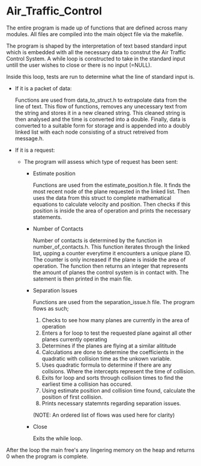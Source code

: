 # Air_Traffic_Control

The entire program is made up of functions that are defined across many modules. All files are compiled into the main object file via the makefile.

The program is shaped by the interpretation of text based standard input which is embedded with all the necessary data to construt the Air Traffic Control System. A while loop is constructed to take in the standard input untill the user wishes to close or there is no input (=NULL). 

Inside this loop, tests are run to determine what the line of standard input is.

- If it is a packet of data:

    Functions are used from data_to_struct.h to extrapolate data from the line of text. This flow of functions, removes any unecessary text from the string and stores it in a new cleaned string. This cleaned string is then analysed and the time is converted into a double. Finally, data is converted to a suitable form for storage and is appended into a doubly linked list with each node consisting of a struct retreived from message.h.

- If it is a request:

    - The program will assess which type of request has been sent:

        - Estimate position
         
            Functions are used from the estimate_position.h file. It finds the most recent node of the plane requested in the linked list. Then uses the data from this struct to complete mathematical equations to calculate velocity and position. Then checks if this position is inside the area of operation and prints the necessary statements. 

        - Number of Contacts

            Number of contacts is determined by the function in number_of_contacts.h. This function iterates through the linked list, upping a counter everytime it encounters a unique plane ID. The counter is only increased if the plane is inside the area of operation. The function then returns an integer that represents the amount of planes the control system is in contact with. The satement is then printed in the main file.  

        - Separation Issues

            Functions are used from the separation_issue.h file. The program flows as such; 

            1. Checks to see how many planes are currently in the area of operation
            2. Enters a for loop to test the requested plane against all other planes currently operating
            3. Determines if the planes are flying at a similar alititude
            4. Calculations are done to determine the coefficients in the quadratic with collision time as the unkown variable.
            5. Uses quadratic formula to determine if there are any collsions. Where the intercepts represent the time of collision.
            6. Exits for loop and sorts through collision times to find the earliest time a collision has occured.
            7. Using estimate position and collision time found, calculate the position of first collision. 
            8. Prints necessary statemnts regarding separation issues. 

            (NOTE: An ordered list of flows was used here for clarity) 

        - Close

            Exits the while loop. 

After the loop the main free's any lingering memory on the heap and returns 0 when the program is complete.  
